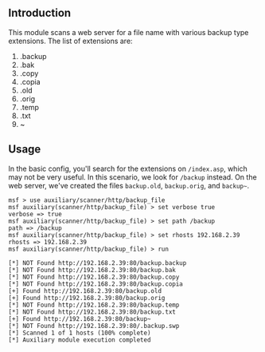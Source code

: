## Introduction

This module scans a web server for a file name with various backup type extensions.
The list of extensions are:

1. .backup
2. .bak
3. .copy
4. .copia
5. .old
6. .orig
7. .temp
8. .txt
9. ~

## Usage

In the basic config, you'll search for the extensions on `/index.asp`, which may not be very useful.
In this scenario, we look for `/backup` instead.  On the web server, we've created the files `backup.old`,
`backup.orig`, and `backup~`.

```
msf > use auxiliary/scanner/http/backup_file 
msf auxiliary(scanner/http/backup_file) > set verbose true
verbose => true
msf auxiliary(scanner/http/backup_file) > set path /backup
path => /backup
msf auxiliary(scanner/http/backup_file) > set rhosts 192.168.2.39
rhosts => 192.168.2.39
msf auxiliary(scanner/http/backup_file) > run

[*] NOT Found http://192.168.2.39:80/backup.backup
[*] NOT Found http://192.168.2.39:80/backup.bak
[*] NOT Found http://192.168.2.39:80/backup.copy
[*] NOT Found http://192.168.2.39:80/backup.copia
[+] Found http://192.168.2.39:80/backup.old
[+] Found http://192.168.2.39:80/backup.orig
[*] NOT Found http://192.168.2.39:80/backup.temp
[*] NOT Found http://192.168.2.39:80/backup.txt
[+] Found http://192.168.2.39:80/backup~
[*] NOT Found http://192.168.2.39:80/.backup.swp
[*] Scanned 1 of 1 hosts (100% complete)
[*] Auxiliary module execution completed

```
